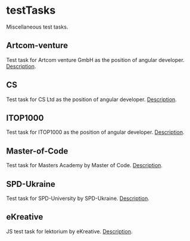 # testTasks
Miscellaneous test tasks.

## Artcom-venture
Test task for Artcom venture GmbH as the position of angular developer. [Description](https://github.com/AndriiStoliarov/testTasks/tree/master/Artcom-venture).

## CS
Test task for CS Ltd as the position of angular developer. [Description](https://github.com/AndriiStoliarov/testTasks/tree/master/CS).

## ITOP1000
Test task for ITOP1000 as the position of angular developer. [Description](https://github.com/AndriiStoliarov/testTasks/tree/master/ITOP1000).

## Master-of-Code
Test task for Masters Academy by Master of Code. [Description](https://github.com/AndriiStoliarov/testTasks/tree/master/Master-of-Code).

## SPD-Ukraine
Test task for SPD-University by SPD-Ukraine. [Description](https://github.com/AndriiStoliarov/testTasks/tree/master/SPD-Ukraine).

## eKreative
JS test task for lektorium by eKreative. [Description](https://github.com/AndriiStoliarov/testTasks/tree/master/eKreative).
